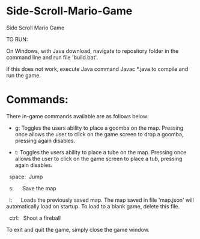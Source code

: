# Side-Scroll-Mario-Game
Side Scroll Mario Game


TO RUN:


On Windows, with Java download, navigate to repository folder in the command line and run file 'build.bat'.


If this does not work, execute Java command Javac *.java to compile and run the game.


# Commands:


There in-game commands available are as follows below:

  *  g:  Toggles the users ability to place a goomba on the map. Pressing once allows the user to click on the game screen to drop a goomba, pressing again disables.
  
  *  t: Toggles the users ability to place a tube on the map. Pressing once allows the user to click on the game screen to place a tub, pressing again disables.
  
&nbsp;&nbsp;space:&nbsp;&nbsp;Jump 
  
&nbsp;&nbsp;s:&nbsp;&nbsp;&nbsp;&nbsp;&nbsp;&nbsp;Save the map

&nbsp;&nbsp;l:&nbsp;&nbsp;&nbsp;&nbsp;&nbsp;&nbsp;Loads the previously saved map. The map saved in file 'map.json' will automatically load on startup. To load to a blank game, delete this file.

&nbsp;&nbsp;ctrl:&nbsp;&nbsp;&nbsp;Shoot a fireball

To exit and quit the game, simply close the game window.
